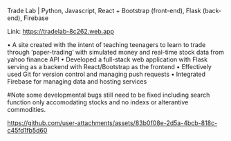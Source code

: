 Trade Lab | Python, Javascript, React + Bootstrap (front-end), Flask (back-end), Firebase

Link: https://tradelab-8c262.web.app

•	A site created with the intent of teaching teenagers to learn to trade through ‘paper-trading’ with simulated money and real-time stock data from yahoo finance API
•	Developed a full-stack web application with Flask serving as a backend with React/Bootstrap as the frontend
•	Effectively used Git for version control and managing push requests
•	Integrated Firebase for managing data and hosting services

#Note some developmental bugs still need to be fixed including search function only accomodating stocks and no indexs or alterantive commodities. 


https://github.com/user-attachments/assets/83b0f08e-2d5a-4bcb-818c-c45fd1fb5d60

